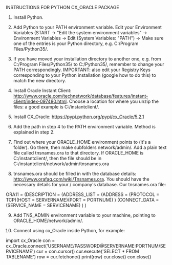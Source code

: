 INSTRUCTIONS FOR PYTHON CX_ORACLE PACKAGE


1. Install Python.

2. Add Python to your PATH environment variable. Edit your Environment Variables (START -> "Edit the system environment variables" -> Environment Variables -> Edit (System Variables: "PATH") -> Make sure one of the entries is your Python directory, e.g. C:/Program Files/Python35/.

3. If you have moved your installation directory to another one, e.g. from C:/Program Files/Python35/ to C:/Python35/, remember to change your PATH correspondingly. IMPORTANT: also edit your Registry Keys corresponding to your Python installation (google how to do this) to match the new directory.

4. Install Oracle Instant Client: http://www.oracle.com/technetwork/database/features/instant-client/index-097480.html. Choose a location for where you unzip the files: a good example is C:/instantclient/.

5. Install CX_Oracle: https://pypi.python.org/pypi/cx_Oracle/5.2.1

6. Add the path in step 4 to the PATH environment variable. Method is explained in step 2.

7. Find out where your ORACLE_HOME environment points to (it's a folder). Go there, then make subfolders network/admin/. Add a plain text file called tnsnames.ora to that directory. If ORACLE_HOME is C:/instantclient/, then the file should be in C:/instantclient/network/admin/tnsnames.ora

8. tnsnames.ora should be filled in with the database details: http://www.orafaq.com/wiki/Tnsnames.ora. You should have the necessary details for your / company's database. Our tnsnames.ora file:

ORA11 =
 (DESCRIPTION = 
   (ADDRESS_LIST =
     (ADDRESS = (PROTOCOL = TCP)(HOST = SERVERNAME)(PORT = PORTNUM))
   )
 (CONNECT_DATA =
   (SERVICE_NAME = SERVICENAME)
 )
)

9. Add TNS_ADMIN environment variable to your machine, pointing to ORACLE_HOME/network/admin/.

10. Connect using cx_Oracle inside Python, for example:

import cx_Oracle
con = cx_Oracle.connect('USERNAME/PASSWORD@SERVERNAME:PORTNUM/SERVICENAME')
cur = con.cursor()
cur.execute('SELECT * FROM TABLENAME')
row = cur.fetchone()
print(row)
cur.close()
con.close()